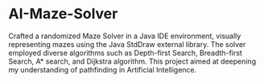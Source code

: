 # AI-Maze-Solver

Crafted a randomized Maze Solver in a Java IDE environment, visually representing mazes using the Java StdDraw external library. The solver employed diverse algorithms such as Depth-first Search, Breadth-first Search, A* search, and Dijkstra algorithm. This project aimed at deepening my understanding of pathfinding in Artificial Intelligence.
